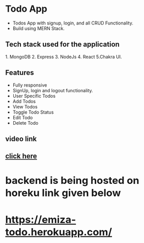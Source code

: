 # Todo App
* Todos App with signup, login, and all CRUD Functionality.
* Build using MERN Stack.

<h2>Tech stack used for the application</h2>
1. MongoDB
2. Express
3. NodeJs
4. React
5.Chakra UI.


<h2> Features </h2>

<ul>
<li>Fully responsive</li>
<li>SignUp, login and logout functionality.</li>
<li>User Specific Todos</li>
<li>Add Todos </li>
<li>View Todos</li>
<li>Toggle Todo Status</li>
<li>Edit Todo</li>
<li>Delete Todo</li>

</ul>


<h2>video link<h2><a href="https://drive.google.com/file/d/1Mr_xlXuAQxSOL2jvmXe7KFEMVkg28Vh2/view?usp=sharing">click here<a>
<h2>backend is being hosted on horeku link given below<h2>
  <a href="https://emiza-todo.herokuapp.com/">https://emiza-todo.herokuapp.com/</a>
  

